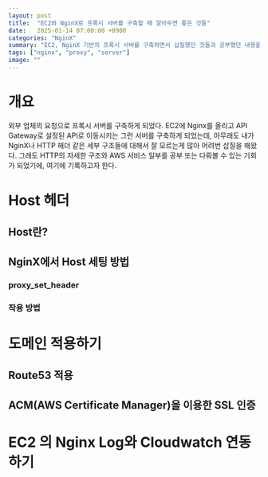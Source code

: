 ```yaml
---
layout: post
title:  "EC2와 NginX로 프록시 서버를 구축할 때 알아두면 좋은 것들"
date:   2025-01-14 07:00:00 +0900
categories: "NginX"
summary: "EC2, NginX 기반의 프록시 서버를 구축하면서 삽질했던 것들과 공부했던 내용을 정리했단다!"
tags: ["nginx", "proxy", "server"]
image: ""
---
```


# 개요

외부 업체의 요청으로 프록시 서버를 구축하게 되었다. EC2에 Nginx를 올리고 API Gateway로 설정된 API로 이동시키는 그런 서버를 구축하게 되었는데, 아무래도 내가 NginX나 HTTP 헤더 같은 세부 구조들에 대해서 잘 모르는게 많아 어려번 삽질을 해왔다. 그래도 HTTP의 자세한 구조와 AWS 서비스 일부를 공부 또는 다뤄볼 수 있는 기회가 되었기에, 여기에 기록하고자 한다.


# Host 헤더

## Host란?

## NginX에서 Host 세팅 방법

### proxy_set_header

### 작용 방법

# 도메인 적용하기

## Route53 적용

## ACM(AWS Certificate Manager)을 이용한 SSL 인증

# EC2 의 Nginx Log와 Cloudwatch 연동하기

